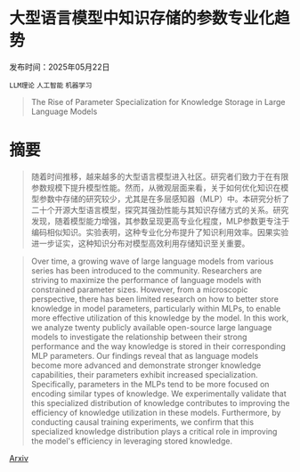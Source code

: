 # 大型语言模型中知识存储的参数专业化趋势

发布时间：2025年05月22日

`LLM理论` `人工智能` `机器学习`

> The Rise of Parameter Specialization for Knowledge Storage in Large Language Models

# 摘要

> 随着时间推移，越来越多的大型语言模型进入社区。研究者们致力于在有限参数规模下提升模型性能。然而，从微观层面来看，关于如何优化知识在模型参数中存储的研究较少，尤其是在多层感知器（MLP）中。本研究分析了二十个开源大型语言模型，探究其强劲性能与其知识存储方式的关系。研究发现，随着模型能力增强，其参数呈现更高专业化程度，MLP参数更专注于编码相似知识。实验表明，这种专业化分布提升了知识利用效率。因果实验进一步证实，这种知识分布对模型高效利用存储知识至关重要。

> Over time, a growing wave of large language models from various series has been introduced to the community. Researchers are striving to maximize the performance of language models with constrained parameter sizes. However, from a microscopic perspective, there has been limited research on how to better store knowledge in model parameters, particularly within MLPs, to enable more effective utilization of this knowledge by the model. In this work, we analyze twenty publicly available open-source large language models to investigate the relationship between their strong performance and the way knowledge is stored in their corresponding MLP parameters. Our findings reveal that as language models become more advanced and demonstrate stronger knowledge capabilities, their parameters exhibit increased specialization. Specifically, parameters in the MLPs tend to be more focused on encoding similar types of knowledge. We experimentally validate that this specialized distribution of knowledge contributes to improving the efficiency of knowledge utilization in these models. Furthermore, by conducting causal training experiments, we confirm that this specialized knowledge distribution plays a critical role in improving the model's efficiency in leveraging stored knowledge.

[Arxiv](https://arxiv.org/abs/2505.17260)